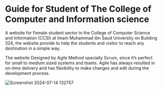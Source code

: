# Guide for Student of The College of Computer and Information science

A website for Female student sector in the College of Computer Science and
Information (CCSI) at Imam Muhammad ibn Saud University on Building 324, the website provide to
help the students and visitor to reach any destination in a simple way.

The website Designed by Agile Method specially Scrum, since it’s perfect for
small to medium sized systems and teams. Agile has always resulted in on-time delivery and has
flexibility to make changes and edit during the development process.

![Screenshot 2024-07-14 132757](https://github.com/user-attachments/assets/236fcb02-715a-4e05-aa7b-ef805bcaaa21)
